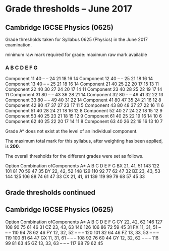 # Grade thresholds – June 2017 

## Cambridge IGCSE Physics (0625) 

Grade thresholds taken for Syllabus 0625 (Physics) in the June 2017 examination. 

 minimum raw mark required for grade: maximum raw mark available 

### A B C D E F G 

 Component 11 40 – – 24 21 18 16 14 Component 12 40 – – 25 21 18 16 14 Component 13 40 – – 25 21 18 16 14 Component 21 40 25 22 20 17 15 13 11 Component 22 40 30 27 24 20 17 14 11 Component 23 40 28 25 22 19 17 14 11 Component 31 80 – – 43 36 28 21 14 Component 32 80 – – 49 41 32 22 13 Component 33 80 – – 49 40 31 22 14 Component 41 80 47 35 24 21 16 12 8 Component 42 80 47 37 27 23 17 11 5 Component 43 80 48 37 27 22 16 11 6 Component 51 40 28 24 21 18 16 12 8 Component 52 40 27 24 22 18 15 12 9 Component 53 40 25 23 21 18 15 12 9 Component 61 40 25 22 19 16 14 10 6 Component 62 40 25 22 20 17 14 11 8 Component 63 40 26 22 19 16 13 10 7 

Grade A* does not exist at the level of an individual component. 

The maximum total mark for this syllabus, after weighting has been applied, is **200**. 

The overall thresholds for the different grades were set as follows. 

 Option Combination ofComponents A* A B C D E F G BX 21, 41, 51 143 122 101 81 70 59 47 35 BY 22, 42, 52 148 129 110 92 77 62 47 32 BZ 23, 43, 53 144 125 106 88 74 61 47 33 CX 21, 41, 61 139 119 99 79 68 57 45 33 


## Grade thresholds continued 

## Cambridge IGCSE Physics (0625) 

 Option Combination ofComponents A* A B C D E F G CY 22, 42, 62 146 127 108 90 75 61 46 31 CZ 23, 43, 63 146 126 106 86 72 59 45 31 FX 11, 31, 51 – – – 110 94 78 62 46 FY 12, 32, 52 – – – 120 101 82 64 46 FZ 13, 33, 53 – – – 119 100 81 64 47 GX 11, 31, 61 – – – 108 92 76 60 44 GY 12, 32, 62 – – – 118 99 81 63 45 GZ 13, 33, 63 – – – 117 98 79 62 45 


